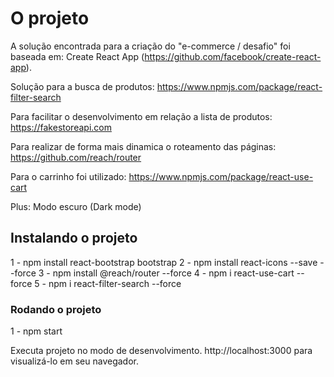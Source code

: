 
# O projeto

A solução encontrada para a criação do "e-commerce / desafio" foi baseada em:
Create React App (https://github.com/facebook/create-react-app).

Solução para a busca de produtos: https://www.npmjs.com/package/react-filter-search

Para facilitar o desenvolvimento em relação a lista de produtos: https://fakestoreapi.com

Para realizar de forma mais dinamica o roteamento das páginas: https://github.com/reach/router

Para o carrinho foi utilizado: https://www.npmjs.com/package/react-use-cart

Plus: Modo escuro (Dark mode)

## Instalando o projeto

1 - npm install react-bootstrap bootstrap
2 - npm install react-icons --save --force
3 - npm install @reach/router --force
4 - npm i react-use-cart --force
5 - npm i react-filter-search --force

### Rodando o projeto

1 - npm start

Executa projeto no modo de desenvolvimento.
http://localhost:3000 para visualizá-lo em seu navegador.







